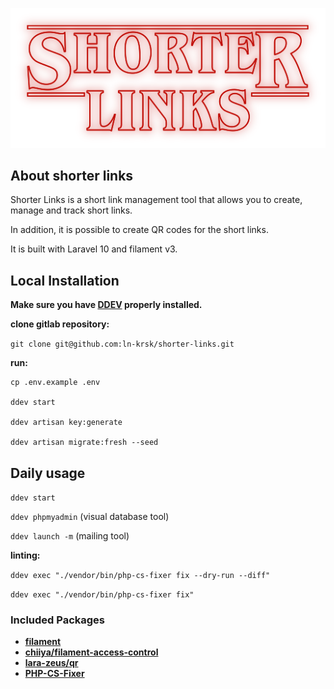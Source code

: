 <p align="center">
<img src="public/img/img-shorter-links-two-liner.png" alt="shorter Links logo">
</p>

## About shorter links

Shorter Links is a short link management tool that allows you to create, manage and track short links.

In addition, it is possible to create QR codes for the short links.

It is built with Laravel 10 and filament v3.


## Local Installation

**Make sure you have **[DDEV](https://ddev.readthedocs.io/en/latest/users/install/ddev-installation/)** properly installed.**

**clone gitlab repository:** 

``git clone git@github.com:ln-krsk/shorter-links.git``


**run:**
```
cp .env.example .env 

ddev start 

ddev artisan key:generate 

ddev artisan migrate:fresh --seed
```

## Daily usage

`ddev start`

`ddev phpmyadmin`   (visual database tool)

`ddev launch -m`    (mailing tool)




**linting:**

`ddev exec "./vendor/bin/php-cs-fixer fix --dry-run --diff"` 

`ddev exec "./vendor/bin/php-cs-fixer fix"`



### Included Packages


- **[filament](https://filamentphp.com/docs/)**
- **[chiiya/filament-access-control](https://github.com/chiiya/filament-access-control/)**
- **[lara-zeus/qr](https://github.com/lara-zeus/qr)**
- **[PHP-CS-Fixer](https://github.com/PHP-CS-Fixer/PHP-CS-Fixer)**
